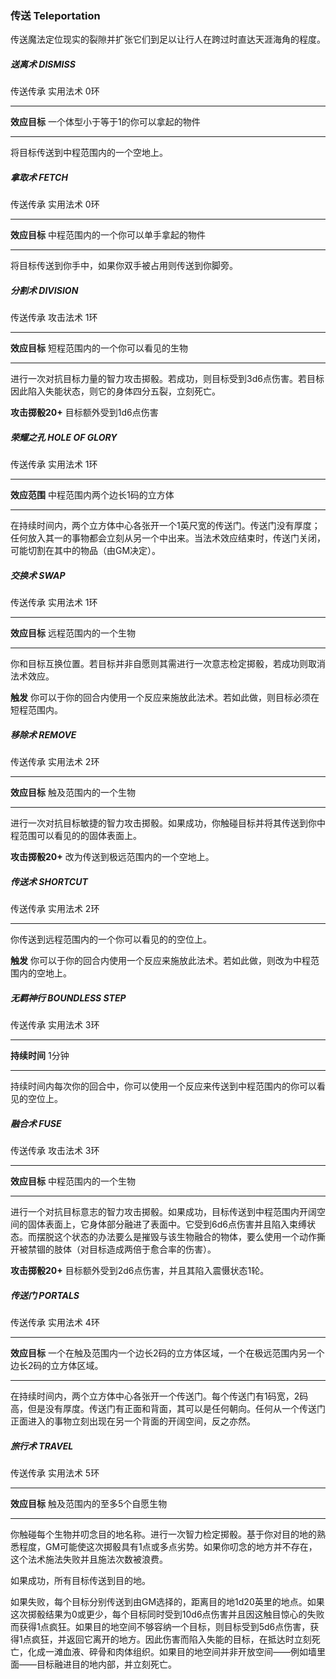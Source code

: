 ### 传送    Teleportation

传送魔法定位现实的裂隙并扩张它们到足以让行人在跨过时直达天涯海角的程度。

##### 送离术	**DISMISS**

传送传承    实用法术    0环

------

**效应目标**    一个体型小于等于1的你可以拿起的物件

------

将目标传送到中程范围内的一个空地上。



##### 拿取术	**FETCH**

传送传承    实用法术    0环

------

**效应目标**    中程范围内的一个你可以单手拿起的物件

------

将目标传送到你手中，如果你双手被占用则传送到你脚旁。



##### 分割术	**DIVISION**

传送传承    攻击法术    1环

------

**效应目标**    短程范围内的一个你可以看见的生物

------

进行一次对抗目标力量的智力攻击掷骰。若成功，则目标受到3d6点伤害。若目标因此陷入失能状态，则它的身体四分五裂，立刻死亡。

**攻击掷骰20+**    目标额外受到1d6点伤害



##### 荣耀之孔	**HOLE OF GLORY**

传送传承    实用法术    1环

------

**效应范围**    中程范围内两个边长1码的立方体

------

在持续时间内，两个立方体中心各张开一个1英尺宽的传送门。传送门没有厚度；任何放入其一的事物都会立刻从另一个中出来。当法术效应结束时，传送门关闭，可能切割在其中的物品（由GM决定）。



##### 交换术	**SWAP**

传送传承    实用法术    1环

------

**效应目标**    远程范围内的一个生物

------

你和目标互换位置。若目标并非自愿则其需进行一次意志检定掷骰，若成功则取消法术效应。

**触发**    你可以于你的回合内使用一个反应来施放此法术。若如此做，则目标必须在短程范围内。



##### 移除术	**REMOVE**

传送传承    实用法术    2环

------

**效应目标**    触及范围内的一个生物

------

进行一次对抗目标敏捷的智力攻击掷骰。如果成功，你触碰目标并将其传送到你中程范围可以看见的的固体表面上。

**攻击掷骰20+**    改为传送到极远范围内的一个空地上。



##### 传送术	**SHORTCUT**

传送传承    实用法术    2环

------

你传送到远程范围内的一个你可以看见的的空位上。

**触发**    你可以于你的回合内使用一个反应来施放此法术。若如此做，则改为中程范围内的空地上。



##### 无羁神行	**BOUNDLESS STEP**

传送传承    实用法术    3环

------

**持续时间**   1分钟

------

持续时间内每次你的回合中，你可以使用一个反应来传送到中程范围内的你可以看见的空位上。



##### 融合术	**FUSE**

传送传承    攻击法术    3环

------

**效应目标**    中程范围内的一个生物

------

进行一个对抗目标意志的智力攻击掷骰。如果成功，目标传送到中程范围内开阔空间的固体表面上，它身体部分融进了表面中。它受到6d6点伤害并且陷入束缚状态。而摆脱这个状态的办法要么是摧毁与该生物融合的物体，要么使用一个动作撕开被禁锢的肢体（对目标造成两倍于愈合率的伤害）。

**攻击掷骰20+**    目标额外受到2d6点伤害，并且其陷入震慑状态1轮。



##### 传送门	**PORTALS**

传送传承    实用法术    4环

------

**效应目标**    一个在触及范围内一个边长2码的立方体区域，一个在极远范围内另一个边长2码的立方体区域。

------

在持续时间内，两个立方体中心各张开一个传送门。每个传送门有1码宽，2码高，但是没有厚度。传送门有正面和背面，其可以是任何朝向。任何从一个传送门正面进入的事物立刻出现在另一个背面的开阔空间，反之亦然。



##### 旅行术	**TRAVEL**

传送传承    实用法术    5环

------

**效应目标**    触及范围内的至多5个自愿生物

------

你触碰每个生物并叨念目的地名称。进行一次智力检定掷骰。基于你对目的地的熟悉程度，GM可能使这次掷骰具有1点或多点劣势。如果你叨念的地方并不存在，这个法术施法失败并且施法次数被浪费。

如果成功，所有目标传送到目的地。

如果失败，每个目标分别传送到由GM选择的，距离目的地1d20英里的地点。如果这次掷骰结果为0或更少，每个目标同时受到10d6点伤害并且因这触目惊心的失败而获得1点疯狂。如果目的地空间不够容纳一个目标，则目标受到5d6点伤害，获得1点疯狂，并返回它离开的地方。因此伤害而陷入失能的目标，在抵达时立刻死亡，化成一滩血液、碎骨和肉体组织。如果目的地空间并非开放空间——例如墙里面——目标融进目的地内部，并立刻死亡。